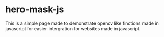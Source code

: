 # hero-mask-js
This is a simple page made to demonstrate opencv like finctions made in javascript for easier intergration for websites made in javascript.
